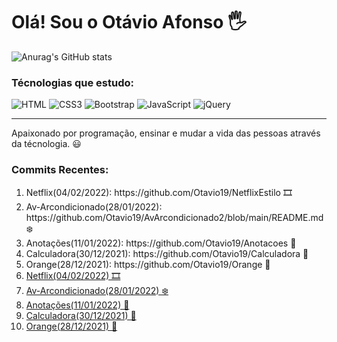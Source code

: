<h1> Olá! Sou o Otávio Afonso 🖐️</h1>

![Anurag's GitHub stats](https://github-readme-stats.vercel.app/api?username=Otavio19&show_icons=true&theme=radical)

<h3>Técnologias que estudo:</h3>
<div style="display:inline-block">
<img alt="HTML" src="https://img.shields.io/badge/HTML5-E34F26?style=for-the-badge&logo=html5&logoColor=white">
<img alt="CSS3" src="https://img.shields.io/badge/CSS3-1572B6?style=for-the-badge&logo=css3&logoColor=white">
<img alt="Bootstrap" src="https://img.shields.io/badge/Bootstrap-563D7C?style=for-the-badge&logo=bootstrap&logoColor=white">
<img alt="JavaScript" src="https://img.shields.io/badge/JavaScript-F7DF1E?style=for-the-badge&logo=javascript&logoColor=black">
<img alt="jQuery" src="https://img.shields.io/badge/jQuery-0769AD?style=for-the-badge&logo=jquery&logoColor=white">
</div>
<hr>
<p>Apaixonado por programação, ensinar e mudar a vida das pessoas através da técnologia. 😃</p>


<h3>Commits Recentes:</h3>
<ol>
  <li>Netflix(04/02/2022): https://github.com/Otavio19/NetflixEstilo 🎞️</li>
  <li>Av-Arcondicionado(28/01/2022): https://github.com/Otavio19/AvArcondicionado2/blob/main/README.md ❄️</li>
  <li>Anotações(11/01/2022): https://github.com/Otavio19/Anotacoes 📝</li>
  <li>Calculadora(30/12/2021): https://github.com/Otavio19/Calculadora 🧮</li>
  <li>Orange(28/12/2021): https://github.com/Otavio19/Orange 🍊</li>
  
  <li><a href="https://github.com/Otavio19/NetflixEstilo">Netflix(04/02/2022) 🎞️</a></li>
<li><a href="https://github.com/Otavio19/AvArcondicionado2/blob/main/README.md">Av-Arcondicionado(28/01/2022) ❄️</a></li>
<li><a href="https://github.com/Otavio19/Anotacoes">Anotações(11/01/2022) 📝</a></li>
<li><a href="https://github.com/Otavio19/Calculadora">Calculadora(30/12/2021) 🧮</a></li>
<li><a href="https://github.com/Otavio19/Orange">Orange(28/12/2021) 🍊</a></li>
</ol>
